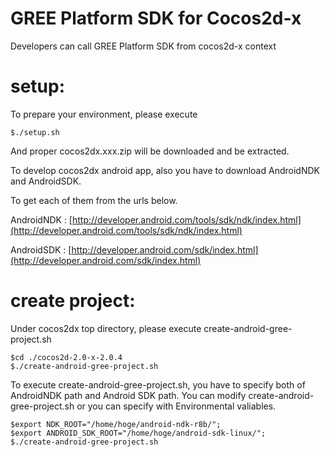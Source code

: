 GREE Platform SDK for Cocos2d-x
==========================================================

Developers can call GREE Platform SDK from cocos2d-x context

# setup:
To prepare your environment, please execute

    $./setup.sh
And proper cocos2dx.xxx.zip will be downloaded and be extracted.

To develop cocos2dx android app, also you have to download
AndroidNDK and AndroidSDK.

To get each of them from the urls below.

AndroidNDK : [http://developer.android.com/tools/sdk/ndk/index.html](http://developer.android.com/tools/sdk/ndk/index.html)

AndroidSDK : [http://developer.android.com/sdk/index.html](http://developer.android.com/sdk/index.html)

# create project:
Under cocos2dx top directory, please execute create-android-gree-project.sh

    $cd ./cocos2d-2.0-x-2.0.4
	$./create-android-gree-project.sh

To execute create-android-gree-project.sh, you have to specify both of AndroidNDK path and Android SDK path.
You can modify create-android-gree-project.sh or you can specify with Environmental valiables.
	
	$export NDK_ROOT="/home/hoge/android-ndk-r8b/";
	$export ANDROID_SDK_ROOT="/home/hoge/android-sdk-linux/";
	$./create-android-gree-project.sh

